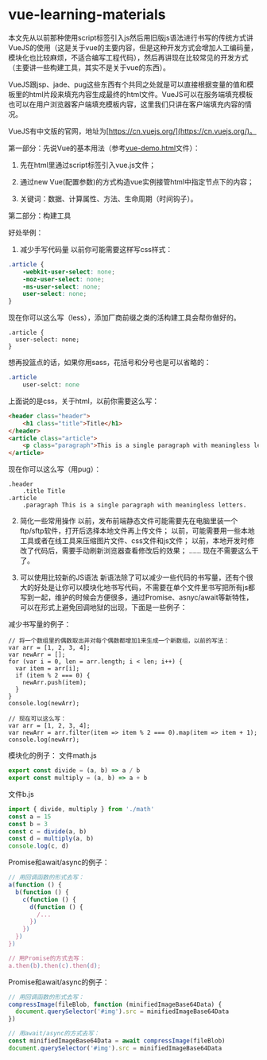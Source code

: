 # vue-learning-materials

本文先从以前那种使用script标签引入js然后用旧版js语法进行书写的传统方式讲VueJS的使用（这是关于vue的主要内容，但是这种开发方式会增加人工编码量，模块化也比较麻烦，不适合编写工程代码），然后再讲现在比较常见的开发方式（主要讲一些构建工具，其实不是关于vue的东西）。

VueJS跟jsp、jade、pug这些东西有个共同之处就是可以直接根据变量的值和模板里的html片段来填充内容生成最终的html文件。VueJS可以在服务端填充模板也可以在用户浏览器客户端填充模板内容，这里我们只讲在客户端填充内容的情况。

VueJS有中文版的官网，地址为[https://cn.vuejs.org/](https://cn.vuejs.org/)。

第一部分：先说Vue的基本用法（参考[vue-demo.html](./vue-demo.html)文件）：

1. 先在html里通过script标签引入vue.js文件；

2. 通过new Vue(配置参数)的方式构造vue实例接管html中指定节点下的内容；

3. 关键词：数据、计算属性、方法、生命周期（时间钩子）。

第二部分：构建工具

好处举例：

1. 减少手写代码量
以前你可能需要这样写css样式：
```css
.article {
    -webkit-user-select: none;
    -moz-user-select: none;
    -ms-user-select: none;
    user-select: none;
}
```

现在你可以这么写（less），添加厂商前缀之类的活构建工具会帮你做好的。
```less
.article {
  user-select: none;
}
```

想再投篮点的话，如果你用sass，花括号和分号也是可以省略的：
```sass
.article
    user-selct: none
```

上面说的是css，关于html，以前你需要这么写：
```html
<header class="header">
    <h1 class="title">Title</h1>
</header>
<article class="article">
    <p class="paragraph">This is a single paragraph with meaningless letters.</p>
</article>
```
现在你可以这么写（用pug）：
```pug
.header
    .title Title
.article
    .paragraph This is a single paragraph with meaningless letters.
```

2. 简化一些常用操作
以前，发布前端静态文件可能需要先在电脑里装一个ftp/sftp软件，打开后选择本地文件再上传文件；
以前，可能需要用一些本地工具或者在线工具来压缩图片文件、css文件和js文件；
以前，本地开发时修改了代码后，需要手动刷新浏览器查看修改后的效果；
......
现在不需要这么干了。

3. 可以使用比较新的JS语法
新语法除了可以减少一些代码的书写量，还有个很大的好处是让你可以模块化地书写代码，不需要在单个文件里书写把所有js都写到一起，维护的时候会方便很多，通过Promise、asnyc/await等新特性，可以在形式上避免回调地狱的出现，下面是一些例子：

减少书写量的例子：
```es6
// 将一个数组里的偶数取出并对每个偶数都增加1来生成一个新数组，以前的写法：
var arr = [1, 2, 3, 4];
var newArr = [];
for (var i = 0, len = arr.length; i < len; i++) {
  var item = arr[i];
  if (item % 2 === 0) {
    newArr.push(item);
  }
}
console.log(newArr);

// 现在可以这么写：
var arr = [1, 2, 3, 4];
var newArr = arr.filter(item => item % 2 === 0).map(item => item + 1);
console.log(newArr);
```

模块化的例子：
文件math.js
```javascript 1.8
export const divide = (a, b) => a / b
export const multiply = (a, b) => a + b
```

文件b.js
```javascript 1.8
import { divide, multiply } from './math'
const a = 15
const b = 3
const c = divide(a, b)
const d = multiply(a, b)
console.log(c, d)
```

Promise和await/async的例子：
```javascript 1.8
// 用回调函数的形式去写：
a(function () {
  b(function () {
    c(function () {
      d(function () {
        /...
      })
    })
  })
})

// 用Promise的方式去写：
a.then(b).then(c).then(d);
```

Promise和await/async的例子：
```javascript 1.8
// 用回调函数的形式去写：
compressImage(fileBlob, function (minifiedImageBase64Data) {
  document.querySelector('#img').src = minifiedImageBase64Data
})

// 用await/async的方式去写：
const minifiedImageBase64Data = await compressImage(fileBlob)
document.querySelector('#img').src = minifiedImageBase64Data
```
